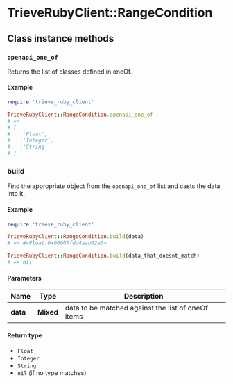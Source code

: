 # TrieveRubyClient::RangeCondition

## Class instance methods

### `openapi_one_of`

Returns the list of classes defined in oneOf.

#### Example

```ruby
require 'trieve_ruby_client'

TrieveRubyClient::RangeCondition.openapi_one_of
# =>
# [
#   :'Float',
#   :'Integer',
#   :'String'
# ]
```

### build

Find the appropriate object from the `openapi_one_of` list and casts the data into it.

#### Example

```ruby
require 'trieve_ruby_client'

TrieveRubyClient::RangeCondition.build(data)
# => #<Float:0x00007fdd4aab02a0>

TrieveRubyClient::RangeCondition.build(data_that_doesnt_match)
# => nil
```

#### Parameters

| Name | Type | Description |
| ---- | ---- | ----------- |
| **data** | **Mixed** | data to be matched against the list of oneOf items |

#### Return type

- `Float`
- `Integer`
- `String`
- `nil` (if no type matches)

